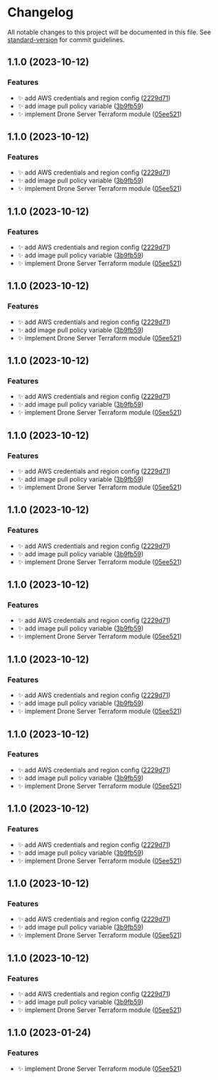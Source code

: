 # Changelog

All notable changes to this project will be documented in this file. See [standard-version](https://github.com/conventional-changelog/standard-version) for commit guidelines.

## 1.1.0 (2023-10-12)


### Features

* :sparkles: add AWS credentials and region config ([2229d71](https://gitea.ravianand.me/Dan6erbond/terraform-kubernetes-drone-server/commit/2229d719e7c72b32741199ffc6302e8457f13c69))
* :sparkles: add image pull policy variable ([3b9fb59](https://gitea.ravianand.me/Dan6erbond/terraform-kubernetes-drone-server/commit/3b9fb59f8cb30e481977229ce117aa5bdb8fe3a2))
* :sparkles: implement Drone Server Terraform module ([05ee521](https://gitea.ravianand.me/Dan6erbond/terraform-kubernetes-drone-server/commit/05ee5212124ac301d324e829de3f7ec4d21e5b41))

## 1.1.0 (2023-10-12)


### Features

* :sparkles: add AWS credentials and region config ([2229d71](https://gitea.ravianand.me/Dan6erbond/terraform-kubernetes-drone-server/commit/2229d719e7c72b32741199ffc6302e8457f13c69))
* :sparkles: add image pull policy variable ([3b9fb59](https://gitea.ravianand.me/Dan6erbond/terraform-kubernetes-drone-server/commit/3b9fb59f8cb30e481977229ce117aa5bdb8fe3a2))
* :sparkles: implement Drone Server Terraform module ([05ee521](https://gitea.ravianand.me/Dan6erbond/terraform-kubernetes-drone-server/commit/05ee5212124ac301d324e829de3f7ec4d21e5b41))

## 1.1.0 (2023-10-12)


### Features

* :sparkles: add AWS credentials and region config ([2229d71](https://gitea.ravianand.me/Dan6erbond/terraform-kubernetes-drone-server/commit/2229d719e7c72b32741199ffc6302e8457f13c69))
* :sparkles: add image pull policy variable ([3b9fb59](https://gitea.ravianand.me/Dan6erbond/terraform-kubernetes-drone-server/commit/3b9fb59f8cb30e481977229ce117aa5bdb8fe3a2))
* :sparkles: implement Drone Server Terraform module ([05ee521](https://gitea.ravianand.me/Dan6erbond/terraform-kubernetes-drone-server/commit/05ee5212124ac301d324e829de3f7ec4d21e5b41))

## 1.1.0 (2023-10-12)


### Features

* :sparkles: add AWS credentials and region config ([2229d71](https://gitea.ravianand.me/Dan6erbond/terraform-kubernetes-drone-server/commit/2229d719e7c72b32741199ffc6302e8457f13c69))
* :sparkles: add image pull policy variable ([3b9fb59](https://gitea.ravianand.me/Dan6erbond/terraform-kubernetes-drone-server/commit/3b9fb59f8cb30e481977229ce117aa5bdb8fe3a2))
* :sparkles: implement Drone Server Terraform module ([05ee521](https://gitea.ravianand.me/Dan6erbond/terraform-kubernetes-drone-server/commit/05ee5212124ac301d324e829de3f7ec4d21e5b41))

## 1.1.0 (2023-10-12)


### Features

* :sparkles: add AWS credentials and region config ([2229d71](https://gitea.ravianand.me/Dan6erbond/terraform-kubernetes-drone-server/commit/2229d719e7c72b32741199ffc6302e8457f13c69))
* :sparkles: add image pull policy variable ([3b9fb59](https://gitea.ravianand.me/Dan6erbond/terraform-kubernetes-drone-server/commit/3b9fb59f8cb30e481977229ce117aa5bdb8fe3a2))
* :sparkles: implement Drone Server Terraform module ([05ee521](https://gitea.ravianand.me/Dan6erbond/terraform-kubernetes-drone-server/commit/05ee5212124ac301d324e829de3f7ec4d21e5b41))

## 1.1.0 (2023-10-12)


### Features

* :sparkles: add AWS credentials and region config ([2229d71](https://gitea.ravianand.me/Dan6erbond/terraform-kubernetes-drone-server/commit/2229d719e7c72b32741199ffc6302e8457f13c69))
* :sparkles: add image pull policy variable ([3b9fb59](https://gitea.ravianand.me/Dan6erbond/terraform-kubernetes-drone-server/commit/3b9fb59f8cb30e481977229ce117aa5bdb8fe3a2))
* :sparkles: implement Drone Server Terraform module ([05ee521](https://gitea.ravianand.me/Dan6erbond/terraform-kubernetes-drone-server/commit/05ee5212124ac301d324e829de3f7ec4d21e5b41))

## 1.1.0 (2023-10-12)


### Features

* :sparkles: add AWS credentials and region config ([2229d71](https://gitea.ravianand.me/Dan6erbond/terraform-kubernetes-drone-server/commit/2229d719e7c72b32741199ffc6302e8457f13c69))
* :sparkles: add image pull policy variable ([3b9fb59](https://gitea.ravianand.me/Dan6erbond/terraform-kubernetes-drone-server/commit/3b9fb59f8cb30e481977229ce117aa5bdb8fe3a2))
* :sparkles: implement Drone Server Terraform module ([05ee521](https://gitea.ravianand.me/Dan6erbond/terraform-kubernetes-drone-server/commit/05ee5212124ac301d324e829de3f7ec4d21e5b41))

## 1.1.0 (2023-10-12)


### Features

* :sparkles: add AWS credentials and region config ([2229d71](https://gitea.ravianand.me/Dan6erbond/terraform-kubernetes-drone-server/commit/2229d719e7c72b32741199ffc6302e8457f13c69))
* :sparkles: add image pull policy variable ([3b9fb59](https://gitea.ravianand.me/Dan6erbond/terraform-kubernetes-drone-server/commit/3b9fb59f8cb30e481977229ce117aa5bdb8fe3a2))
* :sparkles: implement Drone Server Terraform module ([05ee521](https://gitea.ravianand.me/Dan6erbond/terraform-kubernetes-drone-server/commit/05ee5212124ac301d324e829de3f7ec4d21e5b41))

## 1.1.0 (2023-10-12)


### Features

* :sparkles: add AWS credentials and region config ([2229d71](https://gitea.ravianand.me/Dan6erbond/terraform-kubernetes-drone-server/commit/2229d719e7c72b32741199ffc6302e8457f13c69))
* :sparkles: add image pull policy variable ([3b9fb59](https://gitea.ravianand.me/Dan6erbond/terraform-kubernetes-drone-server/commit/3b9fb59f8cb30e481977229ce117aa5bdb8fe3a2))
* :sparkles: implement Drone Server Terraform module ([05ee521](https://gitea.ravianand.me/Dan6erbond/terraform-kubernetes-drone-server/commit/05ee5212124ac301d324e829de3f7ec4d21e5b41))

## 1.1.0 (2023-10-12)


### Features

* :sparkles: add AWS credentials and region config ([2229d71](https://gitea.ravianand.me/Dan6erbond/terraform-kubernetes-drone-server/commit/2229d719e7c72b32741199ffc6302e8457f13c69))
* :sparkles: add image pull policy variable ([3b9fb59](https://gitea.ravianand.me/Dan6erbond/terraform-kubernetes-drone-server/commit/3b9fb59f8cb30e481977229ce117aa5bdb8fe3a2))
* :sparkles: implement Drone Server Terraform module ([05ee521](https://gitea.ravianand.me/Dan6erbond/terraform-kubernetes-drone-server/commit/05ee5212124ac301d324e829de3f7ec4d21e5b41))

## 1.1.0 (2023-10-12)


### Features

* :sparkles: add AWS credentials and region config ([2229d71](https://gitea.ravianand.me/Dan6erbond/terraform-kubernetes-drone-server/commit/2229d719e7c72b32741199ffc6302e8457f13c69))
* :sparkles: add image pull policy variable ([3b9fb59](https://gitea.ravianand.me/Dan6erbond/terraform-kubernetes-drone-server/commit/3b9fb59f8cb30e481977229ce117aa5bdb8fe3a2))
* :sparkles: implement Drone Server Terraform module ([05ee521](https://gitea.ravianand.me/Dan6erbond/terraform-kubernetes-drone-server/commit/05ee5212124ac301d324e829de3f7ec4d21e5b41))

## 1.1.0 (2023-10-12)


### Features

* :sparkles: add AWS credentials and region config ([2229d71](https://gitea.ravianand.me/Dan6erbond/terraform-kubernetes-drone-server/commit/2229d719e7c72b32741199ffc6302e8457f13c69))
* :sparkles: add image pull policy variable ([3b9fb59](https://gitea.ravianand.me/Dan6erbond/terraform-kubernetes-drone-server/commit/3b9fb59f8cb30e481977229ce117aa5bdb8fe3a2))
* :sparkles: implement Drone Server Terraform module ([05ee521](https://gitea.ravianand.me/Dan6erbond/terraform-kubernetes-drone-server/commit/05ee5212124ac301d324e829de3f7ec4d21e5b41))

## 1.1.0 (2023-10-12)


### Features

* :sparkles: add AWS credentials and region config ([2229d71](https://gitea.ravianand.me/Dan6erbond/terraform-kubernetes-drone-server/commit/2229d719e7c72b32741199ffc6302e8457f13c69))
* :sparkles: add image pull policy variable ([3b9fb59](https://gitea.ravianand.me/Dan6erbond/terraform-kubernetes-drone-server/commit/3b9fb59f8cb30e481977229ce117aa5bdb8fe3a2))
* :sparkles: implement Drone Server Terraform module ([05ee521](https://gitea.ravianand.me/Dan6erbond/terraform-kubernetes-drone-server/commit/05ee5212124ac301d324e829de3f7ec4d21e5b41))

## 1.1.0 (2023-01-24)


### Features

* :sparkles: implement Drone Server Terraform module ([05ee521](https://gitea.ravianand.me/Dan6erbond/terraform-kubernetes-drone-server/commit/05ee5212124ac301d324e829de3f7ec4d21e5b41))
